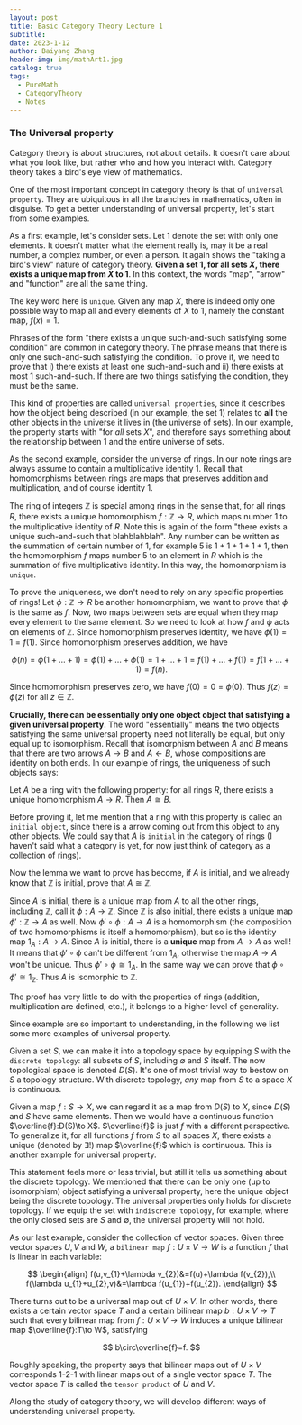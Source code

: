 ```yaml
---
layout: post
title: Basic Category Theory Lecture 1
subtitle: 
date: 2023-1-12
author: Baiyang Zhang
header-img: img/mathArt1.jpg
catalog: true
tags:
  - PureMath
  - CategoryTheory
  - Notes
---
```


### The Universal property

Category theory is about structures, not about details. It doesn't care about what you look like, but rather who and how you interact with. Category theory takes a bird's eye view of mathematics. 

One of the most important concept in category theory is that of `universal property`. They are ubiquitous in all the branches in mathematics, often in disguise. To get a better understanding of universal property, let's start from some examples.

As a first example, let's consider sets. Let $1$ denote the set with only one elements. It doesn't matter what the element really is, may it be a real number, a complex number, or even a person. It again shows the "taking a bird's view" nature of category theory. **Given a set $1$, for all sets $X$, there exists a unique map from $X$ to $1$**. In this context, the words "map", "arrow" and "function" are all the same thing.

The key word here is `unique`. Given any map $X$, there is indeed only one possible way to map all and every elements of $X$ to $1$, namely the constant map, $f(x)=1$. 

Phrases of the form "there exists a unique such-and-such satisfying some condition" are common in category theory. The phrase means that there is only one such-and-such satisfying the condition. To prove it, we need to prove that i) there exists at least one such-and-such and ii) there exists at most 1 such-and-such. If there are two things satisfying the condition, they must be the same.

This kind of properties are called `universal properties`, since it describes how the object being described (in our example, the set $1$) relates to **all** the other objects in the universe it lives in (the universe of sets). In our example, the property starts with "for *all* sets $X$", and therefore says something about the relationship between $1$ and the entire universe of sets.

As the second example, consider the universe of rings. In our note rings are always assume to contain a multiplicative identity $1$. Recall that homomorphisms between rings are maps that preserves addition and multiplication, and of course identity $1$. 

The ring of integers $\mathbb{Z}$ is special among rings in the sense that, for all rings $R$, there exists a unique homomorphism $f:\mathbb{Z}\to R$, which maps number $1$ to the multiplicative identity of $R$. Note this is again of the form "there exists a unique such-and-such that blahblahblah". Any number can be written as the summation of certain number of $1$, for example $5$ is $1+1+1+1+1$, then the homomorphism $f$ maps number $5$ to an element in $R$ which is the summation of five multiplicative identity. In this way, the homomorphism is `unique`. 

To prove the uniqueness, we don't need to rely on any specific properties of rings! Let $\phi:\mathbb{Z}\to R$ be another homomorphism, we want to prove that $\phi$ is the same as $f$. Now, two maps between sets are equal when they map every element to the same element. So we need to look at how $f$ and $\phi$ acts on elements of $\mathbb{Z}$. Since homomorphism preserves identity, we have $\phi(1)=1=f(1)$. Since homomorphism preserves addition, we have 

$$
\phi(n) = \phi(1+\dots+1) = \phi(1)+\dots+\phi(1)=1+\dots+1=f(1)+\dots+f(1)=f(1+\dots+1)=f(n).
$$

Since homomorphism preserves zero, we have $f(0)=0=\phi(0)$. Thus $f(z)=\phi(z)$ for all $z\in\mathbb{Z}$. 

**Crucially, there can be essentially only one object object that satisfying a given universal property**. The word "essentially" means the two objects satisfying the same universal property need not literally be equal, but only equal up to isomorphism. Recall that isomorphism between $A$ and $B$ means that there are two arrows $A\to B$ and $A\leftarrow B$, whose compositions are identity on both ends. In our example of rings, the uniqueness of such objects says:

Let $A$ be a ring with the following property: for all rings $R$, there exists a unique homomorphism $A\to R$. Then $A\cong B$.

Before proving it, let me mention that a ring with this property is called an `initial object`, since there is a arrow coming out from this object to any other objects. We could say that $A$ is `initial` in the category of rings (I haven't said what a category is yet, for now just think of category as a collection of rings).

Now the lemma we want to prove has become, if $A$ is initial, and we already know that $\mathbb{Z}$ is initial, prove that $A\cong \mathbb{Z}$. 

Since $A$ is initial, there is a unique map from $A$ to all the other rings, including $\mathbb{Z}$, call it $\phi:A\to \mathbb{Z}$. Since $\mathbb{Z}$ is also initial, there exists a unique map $\phi':\mathbb{Z}\to A$ as well. Now $\phi'\circ\phi:A\to A$ is a homomorphism (the composition of two homomorphisms is itself a homomorphism), but so is the identity map $1_{A}:A\to A$. Since $A$ is initial, there is a **unique** map from $A\to A$ as well! It means that $\phi'\circ\phi$ can't be different from $1_{A}$, otherwise the map $A\to A$ won't be unique. Thus $\phi'\circ\phi\cong {1}_{A}$. In the same way we can prove that $\phi\circ\phi'\cong 1_{\mathbb{Z}}$. Thus $A$ is isomorphic to $\mathbb{Z}$.

The proof has very little to do with the properties of rings (addition, multiplication are defined, etc.), it belongs to a higher level of generality.  

Since example are so important to understanding, in the following we list some more examples of universal property.

Given a set $S$, we can make it into a topology space by equipping $S$ with the `discrete topology`: all subsets of $S$, including $\emptyset$ and $S$ itself. The now topological space is denoted $D(S)$. It's one of most trivial way to bestow on $S$ a topology structure. With discrete topology, *any* map from $S$ to a space $X$ is continuous.

Given a map $f:S\to X$, we can regard it as a map from $D(S)$ to $X$, since $D(S)$ and $S$ have same elements. Then we would have a continuous function $\overline{f}:D(S)\to X$. $\overline{f}$ is just $f$ with a different perspective. To generalize it, for all functions $f$ from $S$ to all spaces $X$, there exists a unique (denoted by $\exists !$) map $\overline{f}$ which is continuous. This is another example for universal property.

This statement feels more or less trivial, but still it tells us something about the discrete topology. We mentioned that there can be only one (up to isomorphism) object satisfying a universal property, here the unique object being the discrete topology. The universal properties only holds for discrete topology. If we equip the set with `indiscrete topology`, for example, where the only closed sets are $S$ and $\emptyset$, the universal property will not hold. 

As our last example, consider the collection of vector spaces. Given three vector spaces $U,V$ and $W$, a `bilinear map` $f:U\times V\to W$ is a function $f$ that is linear in each variable:

$$
\begin{align}
f(u,v_{1}+\lambda v_{2})&=f(u)+\lambda f(v_{2}),\\
f(\lambda u_{1}+u_{2},v)&=\lambda f(u_{1})+f(u_{2}).
\end{align}
$$

There turns out to be a universal map out of $U\times V$. In other words, there exists a certain vector space $T$ and a certain bilinear map $b:U\times V\to T$ such that every bilinear map from $f:U\times V\to W$ induces a unique bilinear map $\overline{f}:T\to W$, satisfying 

$$
b\circ\overline{f}=f.
$$

Roughly speaking, the property says that bilinear maps out of $U\times V$ corresponds 1-2-1 with linear maps out of a single vector space $T$. The vector space $T$ is called the `tensor product` of $U$ and $V$.

Along the study of category theory, we will develop different ways of understanding universal property. 



